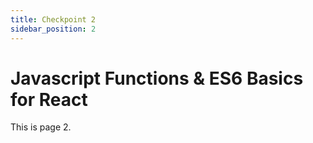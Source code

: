 ```yaml
---
title: Checkpoint 2
sidebar_position: 2
---
```


# Javascript Functions & ES6 Basics for React

This is page 2.